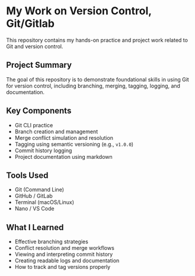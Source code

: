 # My Work on Version Control, Git/Gitlab

This repository contains my hands-on practice and project work related to Git and version control.

## Project Summary

The goal of this repository is to demonstrate foundational skills in using Git for version control, including branching, merging, tagging, logging, and documentation.

## Key Components

- Git CLI practice
- Branch creation and management
- Merge conflict simulation and resolution
- Tagging using semantic versioning (e.g., `v1.0.0`)
- Commit history logging
- Project documentation using markdown

## Tools Used

- Git (Command Line)
- GitHub / GitLab
- Terminal (macOS/Linux)
- Nano / VS Code

## What I Learned

- Effective branching strategies
- Conflict resolution and merge workflows
- Viewing and interpreting commit history
- Creating readable logs and documentation
- How to track and tag versions properly
